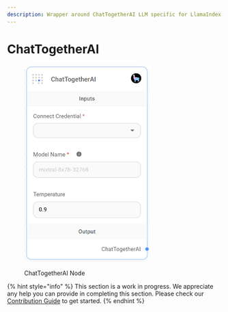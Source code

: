 ```yaml
---
description: Wrapper around ChatTogetherAI LLM specific for LlamaIndex.
---
```


# ChatTogetherAI

<figure><img src="../../../.gitbook/assets/up-014.png" alt="" width="296"><figcaption><p>ChatTogetherAI Node</p></figcaption></figure>

{% hint style="info" %}
This section is a work in progress. We appreciate any help you can provide in completing this section. Please check our [Contribution Guide](../../../CONTRIBUTING.md) to get started.
{% endhint %}

